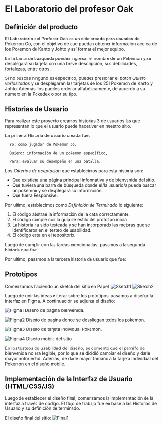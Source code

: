 # El Laboratorio del profesor Oak

## Definición del producto

El Laboratorio del Profesor Oak es un sitio creado para usuarios de Pokemon Go, con el objetivo de que puedan obtener información acerca de los Pokemon de Kanto y Johto y así formar el  mejor equipo.

En la barra de búsqueda puedes ingresar el nombre de un Pokemon y se desplegará su tarjeta con una breve descripción, sus debilidades, fortalezas, entre otros.

Si no buscas ninguno es específico, puedes presionar el botón *Quiero verlos todos* y se desplegaran las tarjetas de los 251 Pokemon de Kanto y Johto. Además, los puedes ordenar alfabéticamente, de acuerdo a su número en la Pokedex o por su tipo.

## Historias de Usuario
Para realizar este proyecto creamos historias 3 de usuarios las que representan lo que el usuario puede hacer/ver en nuestro sitio.

La primera Historia de usuario creada fue:

      Yo: como jugador de Pokemon Go,

      Quiero: información de un pokemon específico,

      Para: evaluar su desempeño en una batalla.

Los *Criterios de aceptación* que establecimos para esta historia son: 
- Que existiera una página principal informativa y de bienvenida del sitio.
- Que tuviera una barra de búsqueda donde el/la usuario/a pueda buscar un pokemon y se desplegará su información. 
- Que fuera Responsive.

Por ultimo, establecimos como *Definición de Terminado* lo siguiente:
1. El código abstrae la información de la data correctamente.
2. El código cumple con la guía de estilo del prototipo inicial.
3. La historia ha sido testeada y se han incorporado las mejoras que se identificaron en el testeo de usabilidad.
4. El código esta en el repositorio.

Luego de cumplir con las tareas mencionadas, pasamos a la segunda historia que fue:

Por ultimo, pasamos a la tercera historia de usuario que fue:


## Prototipos
Comenzamos haciendo un sketch del sitio en Papel:
![Sketch1](src/img/sketch1.jpg)
![Sketch2](src/img/sketch2.jpg)


Luego de unir las ideas e iterar sobre los prototipos, pasamos a diseñar la interfaz en Figma. A continuación se adjunta el diseño:

![Figma1](src/img/figma1.png)
Diseño de pagina bienvenida.

![Figma2](src/img/figma2.png)
Diseño de pagina donde se despliegan todos los pokemon.

![Figma3](src/img/figma3.png)
Diseño de tarjeta individual Pokemon.

![Figma4](src/img/figma4.png)
Diseño mobile del sitio.

En los testeos de usabilidad del diseño, se comentó que el parráfo de bienvenida no era legible, por lo que se dicidió cambiar el diseño y darle mayor notoriedad. Además, de darle mayor tamaño a la tarjeta individual del Pokemon en el diseño mobile.

## Implementación de la Interfaz de Usuario (HTML/CSS/JS)
Luego de establecer el diseño final, comenzamos la implementación de la interfaz a través de código. El flujo de trabajo fue en base a las Historias de Usuario y su definición de terminado. 

El diseño final del sitio:
![Final1](src/img/final1.png)


